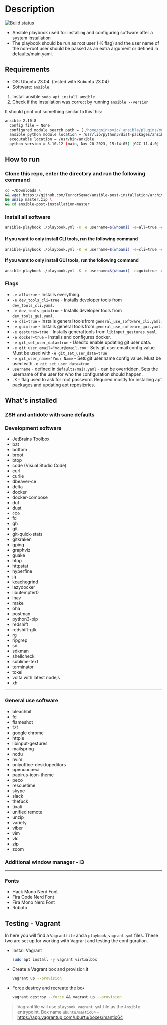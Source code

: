 # Description

[![Build status](https://github.com/TerrorSquad/ansible-post-installation/actions/workflows/build.yml/badge.svg)](https://github.com/TerrorSquad/ansible-post-installation/actions/workflows/build.yml)

- Ansible playbook used for installing and configuring software after a system installation
- The playbook should be run as root user (-K flag) and the user name of the non-root user should be passed as an extra argument or defined in defaults/main.yaml.

## Requirements

- OS: Ubuntu 23.04. (tested with Kubuntu 23.04)
- Software: `ansible`

1. Install ansible
  `sudo apt install ansible`
2. Check if the installation was correct by running
  `ansible --version`

It should print out something similar to this this:

```bash
ansible 2.10.8
  config file = None
  configured module search path = ['/home/gninkovic/.ansible/plugins/modules', '/usr/share/ansible/plugins/modules']
  ansible python module location = /usr/lib/python3/dist-packages/ansible
  executable location = /usr/bin/ansible
  python version = 3.10.12 (main, Nov 20 2023, 15:14:05) [GCC 11.4.0]
```

## How to run

### Clone this repo, enter the directory and run the following command

```bash
cd ~/Downloads \
&& wget https://github.com/TerrorSquad/ansible-post-installation/archive/refs/heads/master.zip \
&& unzip master.zip \
&& cd ansible-post-installation-master
```

### Install all software

```bash
ansible-playbook ./playbook.yml -K -e username=$(whoami) -e=all=true -e=git_set_user_data=true -e "git_user_email='your@email.com'" -e "git_user_name='Your Name'"
```

#### If you want to only install CLI tools, run the following command

```bash
ansible-playbook ./playbook.yml -K -e username=$(whoami) -e=cli=true -e=dev_tools_cli=true -e=git_set_user_data=true -e "git_user_email='your@email.com'" -e "git_user_name='Your Name'"
```

#### If you want to only install GUI tools, run the following command

```bash
ansible-playbook ./playbook.yml -K -e username=$(whoami) -e=gui=true -e=dev_tools_gui=true -e=git_set_user_data=true -e "git_user_email='your@email.com'" -e "git_user_name='Your Name'"
```

### Flags

- `-e all=true` - Installs everything.
- `-e dev_tools_cli=true` - Installs developer tools from `dev_tools_cli.yaml`.
- `-e dev_tools_gui=true` - Installs developer tools from `dev_tools_gui.yaml`.
- `-e cli=true` - Installs general tools from `general_use_software_cli.yaml`.
- `-e gui=true` - Installs general tools from `general_use_software_gui.yaml`.
- `-e gestures=true` - Installs general tools from `libinput_gestures.yaml`.
- `-e docker=true` - Installs and configures docker.
- `-e git_set_user_data=true` - Used to enable updating git user data.
- `-e git_user_email="your@email.com` - Sets git user.email config value. Must be used with `-e git_set_user_data=true`
- `-e git_user_name="Your Name` - Sets git user.name config value. Must be used with `-e git_set_user_data=true`
- `username` - defined in `defaults/main.yaml` - can be overridden. Sets the username of the user for who the configuration should happen.
- `-K` - flag used to ask for root password. Required mostly for installing apt packages and updating apt repositories.

## What's installed

### ZSH and antidote with sane defaults

### Development software

- JetBrains Toolbox
- bat
- bottom
- broot
- btop
- code (Visual Studio Code)
- curl
- curlie
- dbeaver-ce
- delta
- docker
- docker-compose
- duf
- dust
- eza
- fd
- gh
- git
- git-quick-stats
- gitkraken
- gping
- graphviz
- guake
- htop
- httpstat
- hyperfine
- jq
- kcachegrind
- lazydocker
- libutempter0
- lnav
- make
- oha
- postman
- python3-pip
- redshift
- redshift-gtk
- rg
- ripgrep
- sd
- sdkman
- shellcheck
- sublime-text
- terminator
- tokei
- volta with latest nodejs
- xh

---

### General use software

- bleachbit
- fd
- flameshot
- fzf
- google chrome
- httpie
- libinput-gestures
- mailspring
- ncdu
- nvim
- onlyoffice-desktopeditors
- openconnect
- papirus-icon-theme
- peco
- rescuetime
- skype
- slack
- thefuck
- tixati
- unified remote
- unzip
- variety
- viber
- vim
- vlc
- zip
- zoom

### Additional window manager - i3

---

### Fonts

- Hack Mono Nerd Font
- Fira Code Nerd Font
- Fira Mono Nerd Font
- Roboto

## Testing - Vagrant

In here you will find a `Vagrantfile` and a `playbook_vagrant.yml` files. These two are set up for working with Vagrant and testing the configuration.

- Install Vagrant

  ```bash
  sudo apt install -y vagrant virtualbox
  ```

- Create a Vagrant box and provision it

  ```bash
  vagrant up --provision
  ```

- Force destroy and recreate the box

  ```bash
  vagrant destroy --force && vagrant up --provision
  ```

> Vagrantfile will use `playbook_vagrant.yml` file as the `Ansible` entrypoint.
> Box name `ubuntu/mantic64` - <https://app.vagrantup.com/ubuntu/boxes/mantic64>
